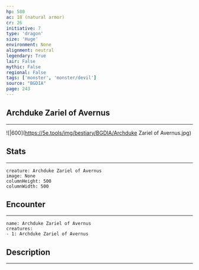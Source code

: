 ```yaml
---
hp: 580
ac: 18 (natural armor)
cr: 26
initiative: 7
type: 'dragon'    
size: 'Huge'
environment: None
alignment: neutral
legendary: True
lair: False
mythic: False
regional: False
tags: ['monster', 'monster/devil']
source: "BGDIA"
page: 243
---
```


## Archduke Zariel of Avernus
---

![|600](https://5e.tools/img/bestiary/BGDIA/Archduke Zariel of Avernus.jpg)

## Stats
---

```statblock
creature: Archduke Zariel of Avernus
image: None
columnHeight: 500
columnWidth: 500
```

## Encounter
---

```encounter-table
name: Archduke Zariel of Avernus
creatures:
- 1: Archduke Zariel of Avernus
```

## Description
---




